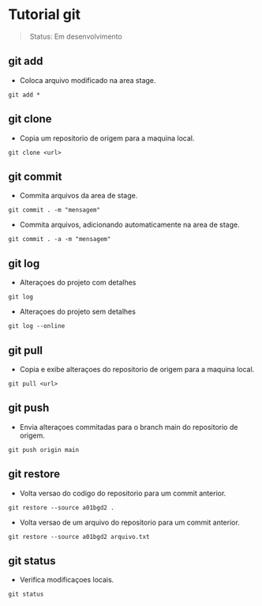 # Tutorial git

> Status: Em desenvolvimento

## git add
- Coloca arquivo modificado na area stage.
```
git add *
```

## git clone
- Copia um repositorio de origem para a maquina local.
```
git clone <url>
```

## git commit
- Commita arquivos da area de stage.
```
git commit . -m "mensagem"
```

- Commita arquivos, adicionando automaticamente na area de stage.
```
git commit . -a -m "mensagem"
```

## git log
- Alteraçoes do projeto com detalhes
```
git log
```

- Alteraçoes do projeto sem detalhes
```
git log --online
```

## git pull
- Copia e exibe alteraçoes do repositorio de origem para a maquina local.
```
git pull <url>
```

## git push
- Envia alteraçoes commitadas para o branch main do repositorio de origem.
```
git push origin main
```

## git restore
- Volta versao do codigo do repositorio para um commit anterior.
```
git restore --source a01bgd2 .
```

- Volta versao de um arquivo do repositorio para um commit anterior.
```
git restore --source a01bgd2 arquivo.txt
```

## git status
- Verifica modificaçoes locais.
```
git status
```

